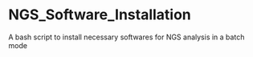# NGS_Software_Installation
A bash script to install necessary softwares for NGS analysis in a batch mode
